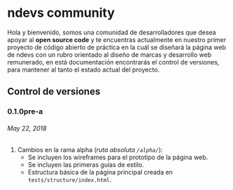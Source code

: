 # ndevs community
Hola y bienvenido, somos una comunidad de desarrolladores que desea apoyar al **open source code** y te encuentras actualmente en nuestro primer proyecto de código abierto de práctica en la cuál se diseñará la página web de ndevs con un rubro orientado al diseño de marcas y desarrollo web remunerado, en está documentación encontrarás el control de versiones, para mantener al tanto el estado actual del proyecto.

## Control de versiones

### 0.1.0pre-a
###### May 22, 2018
1. Cambios en la rama alpha (*ruta absoluta `/alpha/`*):
    - Se incluyen los wireframes para el prototipo de la página web.
    - Se incluyen las primeras guías de estilo.
    - Estructura básica de la página principal creada en `tests/structure/index.html`.